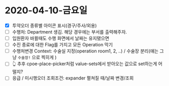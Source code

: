 # 2020-04-10-금요일
- [x] 투약오더 종류별 아이콘 표시(경구/주사/외용)
- [ ] 수행처: Department 생김. 해당 경우에는 부서를 출력해주자.
- [ ] 입원환자 바뀔때도 수행 화면에서 날짜는 유지됐으면
- [ ] 수진 종료에 대한 Flag를 가지고 모든 Operation 막기
- [ ] 수행처변경 Context: 수술실 지정(operation room1, 2, ..) / 수술장 분리(얘는 그냥 `수술장!` 으로 찍히게 )
- [ ] 👆 추후 cpoe-place-picker처럼 value-sets에서 받아오는 값으로 set하는게 어떨지?
- [ ] 응급 / 미시행오더 조회조건: expander 펼쳐질 때/날짜 변경/조회